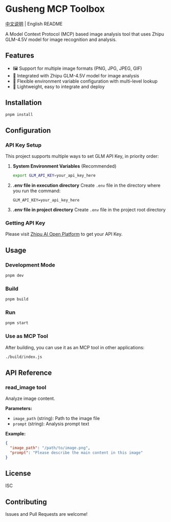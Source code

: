 # Gusheng MCP Toolbox

[中文说明](README.md) | English README

A Model Context Protocol (MCP) based image analysis tool that uses Zhipu GLM-4.5V model for image recognition and analysis.

## Features

- 🖼️ Support for multiple image formats (PNG, JPG, JPEG, GIF)
- 🤖 Integrated with Zhipu GLM-4.5V model for image analysis
- 🔧 Flexible environment variable configuration with multi-level lookup
- 🚀 Lightweight, easy to integrate and deploy

## Installation

```bash
pnpm install
```

## Configuration

### API Key Setup

This project supports multiple ways to set GLM API Key, in priority order:

1. **System Environment Variables** (Recommended)
   ```bash
   export GLM_API_KEY=your_api_key_here
   ```

2. **.env file in execution directory**
   Create `.env` file in the directory where you run the command:
   ```
   GLM_API_KEY=your_api_key_here
   ```

3. **.env file in project directory**
   Create `.env` file in the project root directory

### Getting API Key

Please visit [Zhipu AI Open Platform](https://open.bigmodel.cn/) to get your API Key.

## Usage

### Development Mode

```bash
pnpm dev
```

### Build

```bash
pnpm build
```

### Run

```bash
pnpm start
```

### Use as MCP Tool

After building, you can use it as an MCP tool in other applications:

```bash
./build/index.js
```

## API Reference

### read_image tool

Analyze image content.

**Parameters:**
- `image_path` (string): Path to the image file
- `prompt` (string): Analysis prompt text

**Example:**
```json
{
  "image_path": "/path/to/image.png",
  "prompt": "Please describe the main content in this image"
}
```

## License

ISC

## Contributing

Issues and Pull Requests are welcome!

